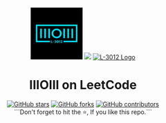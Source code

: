 <p align="center">
  <a href="https://github.com/lov3five" target="blank"><img src="https://github.com/lov3five/l-3012/blob/main/static/profile.png?raw=true" width="120" alt="L-3012 Logo" /></a> 
  <span><img src="https://cdn0.iconfinder.com/data/icons/octicons/1024/x-512.png" width="120" /></span>
  <a href="https://leetcode.com" target="blank"><img src="https://scontent.fdad1-4.fna.fbcdn.net/v/t39.30808-6/305317853_616467910000160_3824851731065368025_n.png?_nc_cat=100&ccb=1-7&_nc_sid=5f2048&_nc_aid=0&_nc_ohc=2fyynmtupAoAX9P6vaD&_nc_ht=scontent.fdad1-4.fna&oh=00_AfBZK87GQ2g8ySDSJyQcGTLCU5xfDTNkrtMVIVYauYNZOw&oe=6603635B" width="120" alt="L-3012 Logo" /></a>
</p>

<h1 align="center">IIIOIII on LeetCode</h1>
<p align="center">
<a href="https://github.com/lov3five/leetcode/stargazers" target="_blank"><img src="https://img.shields.io/github/stars/lov3five/leetcode" alt="GitHub stars" /></a>
<a href="https://github.com/lov3five/leetcode/forks" target="_blank"><img src="https://img.shields.io/github/forks/lov3five/leetcode?color=blue" alt="GitHub forks" /></a>
<a href="https://github.com/lov3five/leetcode/graphs/contributors" target="_blank"><img src="https://img.shields.io/github/contributors/lov3five/leetcode?color=blue" alt="GitHub contributors" /></a>
</br>
```Don't forget to hit the ⭐, If you like this repo.```
</p>
